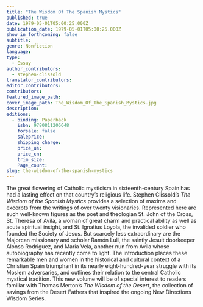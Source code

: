 ```yaml
---
title: "The Wisdom Of The Spanish Mystics"
published: true
date: 1979-05-01T05:00:25.000Z
publication_date: 1979-05-01T05:00:25.000Z
show_in_forthcoming: false
subtitle:
genre: Nonfiction
language:
type:
  - Essay
author_contributors:
  - stephen-clissold
translator_contributors:
editor_contributors:
contributors:
featured_image_path:
cover_image_path: The_Wisdom_Of_The_Spanish_Mystics.jpg
description:
editions:
  - binding: Paperback
    isbn: 9780811206648
    forsale: false
    saleprice:
    shipping_charge:
    price_us:
    price_cn:
    trim_size:
    Page_count:
slug: the-wisdom-of-the-spanish-mystics
---
```


The great flowering of Catholic mysticism in sixteenth-century Spain has had a lasting effect on that country’s religious life. Stephen Clissold’s _The Wisdom of the Spanish Mystics_ provides a selection of maxims and excerpts from the writings of over twenty visionaries. Represented here are such well-known figures as the poet and theologian St. John of the Cross, St. Theresa of Avila, a woman of great charm and practical ability as well as acute spiritual insight, and St. Ignatius Loyola, the invalided soldier who founded the Society of Jesus. But scarcely less extraordinary are the Majorcan missionary and scholar Ramón Lull, the saintly Jesuit doorkeeper Alonso Rodriguez, and Maria Vela, another nun from Avila whose autobiography has recently come to light. The introduction places these remarkable men and women in the historical and cultural context of a Christian Spain triumphant in its nearly eight-hundred-year struggle with its Moslem adversaries, and outlines their relation to the central Catholic mystical tradition. This new volume will be of special interest to readers familiar with Thomas Merton’s _The Wisdom of the Desert_, the collection of savings from the Desert Fathers that inspired the ongoing New Directions Wisdom Series.

